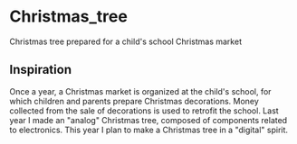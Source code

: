 # Christmas_tree
Christmas tree prepared for a child's school Christmas market
## Inspiration
Once a year, a Christmas market is organized at the child's school, for which children and parents prepare Christmas decorations. Money collected from the sale of decorations is used to retrofit the school. Last year I made an "analog" Christmas tree, composed of components related to electronics. This year I plan to make a Christmas tree in a "digital" spirit.
